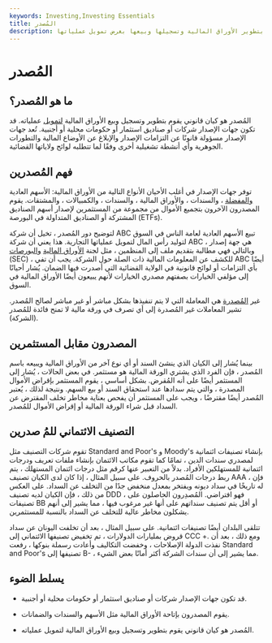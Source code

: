 ```yaml
---
keywords: Investing,Investing Essentials
title: المُصدر
description: المُصدر هو كيان قانوني يقوم بتطوير الأوراق المالية وتسجيلها وبيعها بغرض تمويل عملياتها.
---
```


# المُصدر
## ما هو المُصدر؟

المُصدر هو كيان قانوني يقوم بتطوير وتسجيل وبيع الأوراق المالية [لتمويل](/financing) عملياته. قد تكون جهات الإصدار شركات أو صناديق استثمار أو حكومات محلية أو أجنبية. تُعد جهات الإصدار مسؤولة قانونًا عن التزامات الإصدار والإبلاغ عن الأوضاع المالية والتطورات الجوهرية وأي أنشطة تشغيلية أخرى وفقًا لما تتطلبه لوائح ولاياتها القضائية.

## فهم المُصدرين

توفر جهات الإصدار في أغلب الأحيان الأنواع التالية من الأوراق المالية: الأسهم العادية [والمفضلة](/preferredstock) ، والسندات ، والأوراق المالية ، والسندات ، والكمبيالات ، والمشتقات. يقوم المصدرون الآخرون بتجميع الأموال من مجموعة من المستثمرين لإصدار أسهم الصناديق المشتركة أو الصناديق المتداولة في البورصة (ETFs).

لتوضيح دور المُصدر ، تخيل أن شركة ABC تبيع الأسهم العادية لعامة الناس في السوق لتوليد رأس المال لتمويل عملياتها التجارية. هذا يعني أن شركة ABC هي جهة إصدار ، وبالتالي فهي مطالبة بتقديم ملف إلى المنظمين ، مثل لجنة [الأوراق المالية](/sec) [والبورصات](/sec) (SEC) ، للكشف عن المعلومات المالية ذات الصلة حول الشركة. يجب أن تفي ABC أيضًا بأي التزامات أو لوائح قانونية في الولاية القضائية التي أصدرت فيها الضمان. يُشار أحيانًا إلى مؤلفي الخيارات بصفتهم مصدري الخيارات لأنهم يبيعون أيضًا الأوراق المالية في السوق.

غير [المُصدرة](/nonissuertransaction) هي المعاملة التي لا يتم تنفيذها بشكل مباشر أو غير مباشر لصالح المُصدر. تشير المعاملات غير المُصدرة إلى أي تصرف في ورقة مالية لا تمنح فائدة للمُصدر (الشركة).

## المصدرون مقابل المستثمرين

بينما يُشار إلى الكيان الذي ينشئ السند أو أي نوع آخر من الأوراق المالية ويبيعه باسم المُصدر ، فإن الفرد الذي يشتري الورقة المالية هو مستثمر. في بعض الحالات ، يُشار إلى المستثمر أيضًا على أنه المُقرض. بشكل أساسي ، يقوم المستثمر بإقراض الأموال المصدرة ، والتي يتم سدادها عند استحقاق السند أو بيع السهم. ونتيجة لذلك ، يُعتبر المُصدر أيضًا مقترضًا ، ويجب على المستثمر أن يفحص بعناية مخاطر تخلف المقترض عن السداد قبل شراء الورقة المالية أو إقراض الأموال للمُصدر.

## التصنيف الائتماني للمُ صدرين

تقوم شركات التصنيف مثل Standard and Poor's و Moody's بإنشاء تصنيفات ائتمانية لمصدري سندات الدين ، تمامًا كما تقوم مكاتب الائتمان بإنشاء ملفات تعريف ودرجات ائتمانية للمستهلكين الأفراد. بدلاً من التعبير عنها كرقم مثل درجات ائتمان المستهلك ، يتم ربط درجات المُصدر بالحروف. على سبيل المثال ، إذا كان لدى الكيان تصنيف AAA ، فإن له تاريخًا في سداد ديونه ويفتخر بمعدل منخفض جدًا من التخلف عن السداد. على العكس من ذلك ، فإن الكيان لديه تصنيف DDD ، فهو افتراضي. المُصدِرون الحاصلون على تصنيفات BB أو أقل يتم تصنيف سنداتهم على أنها غير مرغوب فيها ، مما يشير إلى أنهم يشكلون مخاطر عالية للتخلف عن السداد بالنسبة للمستثمرين.

تتلقى البلدان أيضًا تصنيفات ائتمانية. على سبيل المثال ، بعد أن تخلفت اليونان عن سداد قروض بمليارات الدولارات ، تم تخفيض تصنيفها الائتماني إلى CCC +. ومع ذلك ، بعد أن نفذت الدولة الإصلاحات ، وخفضت التكاليف وأعادت رسملة بنوكها ، رفعت Standard and Poor's تصنيفها إلى B- ، مما يشير إلى أن سندات الشركة أكثر أمانًا بعض الشيء.

## يسلط الضوء

- قد تكون جهات الإصدار شركات أو صناديق استثمار أو حكومات محلية أو أجنبية.

- يقوم المصدرون بإتاحة الأوراق المالية مثل الأسهم والسندات والضمانات.

- المُصدر هو كيان قانوني يقوم بتطوير وتسجيل وبيع الأوراق المالية لتمويل عملياته.

